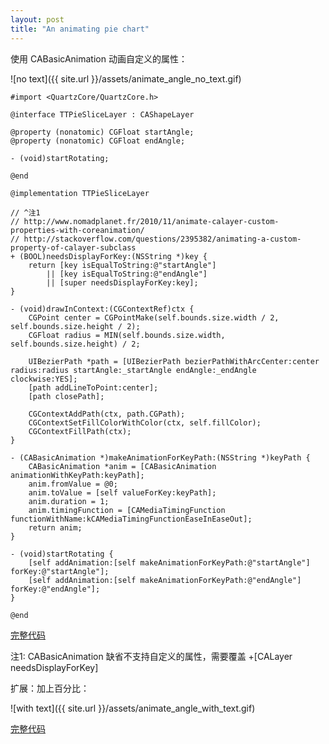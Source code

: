 ```yaml
---
layout: post
title: "An animating pie chart"
---
```


使用 CABasicAnimation 动画自定义的属性：

![no text]({{ site.url }}/assets/animate_angle_no_text.gif)

```objc
#import <QuartzCore/QuartzCore.h>

@interface TTPieSliceLayer : CAShapeLayer

@property (nonatomic) CGFloat startAngle;
@property (nonatomic) CGFloat endAngle;

- (void)startRotating;

@end

@implementation TTPieSliceLayer

// ^注1
// http://www.nomadplanet.fr/2010/11/animate-calayer-custom-properties-with-coreanimation/
// http://stackoverflow.com/questions/2395382/animating-a-custom-property-of-calayer-subclass
+ (BOOL)needsDisplayForKey:(NSString *)key {
    return [key isEqualToString:@"startAngle"]
        || [key isEqualToString:@"endAngle"]
        || [super needsDisplayForKey:key];
}

- (void)drawInContext:(CGContextRef)ctx {
    CGPoint center = CGPointMake(self.bounds.size.width / 2, self.bounds.size.height / 2);
    CGFloat radius = MIN(self.bounds.size.width, self.bounds.size.height) / 2;

    UIBezierPath *path = [UIBezierPath bezierPathWithArcCenter:center radius:radius startAngle:_startAngle endAngle:_endAngle clockwise:YES];
    [path addLineToPoint:center];
    [path closePath];

    CGContextAddPath(ctx, path.CGPath);
    CGContextSetFillColorWithColor(ctx, self.fillColor);
    CGContextFillPath(ctx);
}

- (CABasicAnimation *)makeAnimationForKeyPath:(NSString *)keyPath {
    CABasicAnimation *anim = [CABasicAnimation animationWithKeyPath:keyPath];
    anim.fromValue = @0;
    anim.toValue = [self valueForKey:keyPath];
    anim.duration = 1;
    anim.timingFunction = [CAMediaTimingFunction functionWithName:kCAMediaTimingFunctionEaseInEaseOut];
    return anim;
}

- (void)startRotating {
    [self addAnimation:[self makeAnimationForKeyPath:@"startAngle"] forKey:@"startAngle"];
    [self addAnimation:[self makeAnimationForKeyPath:@"endAngle"] forKey:@"endAngle"];
}

@end
```
[完整代码](https://github.com/shyang/PieChart/blob/simplest/TTPieSliceLayer.m)

注1: CABasicAnimation 缺省不支持自定义的属性，需要覆盖 +[CALayer needsDisplayForKey]



扩展：加上百分比：

![with text]({{ site.url }}/assets/animate_angle_with_text.gif)

[完整代码](https://github.com/shyang/PieChart/blob/master/TTPieSliceLayer.m)
